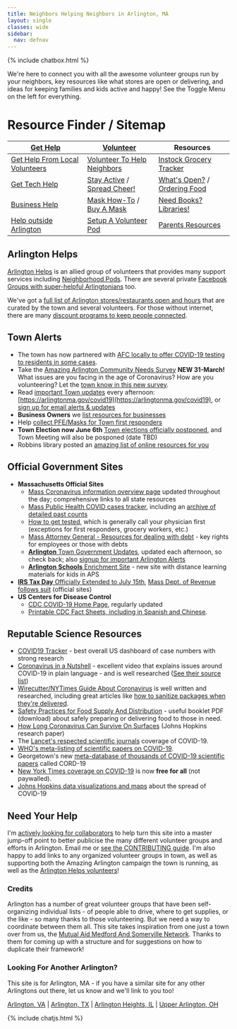 ```yaml
---
title: Neighbors Helping Neighbors in Arlington, MA
layout: single
classes: wide
sidebar:
  nav: defnav
---
```


{% include chatbox.html %}

We're here to connect you with all the awesome volunteer groups run by your neighbors, key resources like what stores are open or delivering, and ideas for keeping families and kids active and happy!  See the Toggle Menu on the left for everything.

# Resource Finder /  Sitemap

| [**Get Help**](/gethelp/) <i class="fa fa-bullhorn"></i> | [**Volunteer**](/volunteer/) <i class="fa fa-users"></i> | **Resources** <i class="fa fa-book-reader"></i> |
| --- | --- | --- | 
| [Get Help From Local Volunteers](/gethelp/) | [Volunteer To Help Neighbors](/volunteer) | [Instock Grocery Tracker](/instock/) |
| [Get Tech Help](/techhelp/) | [Stay Active](/active/) / [Spread Cheer!](/cheer/) | [What's Open?](/open/) / [Ordering Food](/food/) | 
| [Business Help](/business/) | [Mask How-To](/masks/) / [Buy A Mask](/buymasks/) | [Need Books?](/books/) [Libraries!](/libraries/) | 
| [Help outside Arlington](/local/) | [Setup A Volunteer Pod](/pods) | [Parents Resources](/parents/) | 

## Arlington Helps

[Arlington Helps](https://www.arlingtonhelps.org) is an allied group of volunteers that provides many support services including [Neighborhood Pods](/pods/). There are several private [Facebook Groups with super-helpful Arlingtonians](https://menotomymatters.com/howto/covid-emergency/#resource-lists---where-to-get-help) too.

We've got a [full list of Arlington stores/restaurants open and hours](/open/) that are curated by the town and several volunteers.  For those without internet, there are many [discount programs to keep people connected](/telecom/).

## Town Alerts <span style="color: #ffcc00"><i class="fa fa-exclamation-triangle"></i></span>

- The town has now partnered with [AFC locally to offer COVID-19 testing to residents in some cases](https://www.yourarlington.com/arlington-archives/town-school/town-news/health/17114-testing-051420).
- Take the [Amazing Arlington Community Needs Survey](https://docs.google.com/forms/d/e/1FAIpQLSc7WCfA2xb3jQdgOVQDwLX99-6kQ1Mfolu1W3XJ9-iK5siovg/viewform) **NEW 31-March!** What issues are you facing in the age of Coronavirus? How are you volunteering? Let the [town know in this new survey](https://docs.google.com/forms/d/e/1FAIpQLSc7WCfA2xb3jQdgOVQDwLX99-6kQ1Mfolu1W3XJ9-iK5siovg/viewform).
- Read [important Town updates](https://twitter.com/arlingtonmagov) every afternoon: [https://arlingtonma.gov/covid19](https://arlingtonma.gov/covid19), or [sign up for email alerts & updates](https://www.arlingtonma.gov/communications-center)
- **Business Owners** we [list resources for businesses](/business/)
- Help [collect PFE/Masks for Town first responders](https://www.arlingtonma.gov/departments/health-human-services/health-department/coronavirus-faqs-and-prevention-tips/help-locally)
- **Town Election now June 6th** [Town elections officially postponed](https://www.arlingtonma.gov/Home/Components/News/News/10088/16?backlist=%2f), and Town Meeting will also be posponed (date TBD)
- Robbins library posted an [amazing list of online resources for you](https://robbinslibrary.wordpress.com/2020/03/18/robbins-instructional-guides-are-now-online/)

## Official Government Sites <i class="fa fa-flag-usa"></i>

- **Massachusetts Official Sites**
  - [Mass Coronavirus information overview page](https://www.mass.gov/2019coronavirus) updated throughout the day; comprehensive links to all state resources
  - [Mass Public Health COVID cases tracker](https://www.mass.gov/info-details/covid-19-response-reporting), including an [archive of detailed past counts](https://www.mass.gov/info-details/archive-of-covid-19-cases-in-massachusetts)
  - [How to get tested](https://www.mass.gov/info-details/covid-19-testing), which is generally call your physician first (exceptions for first responders, grocery workers, etc.)
  - [Mass Attorney General - Resources for dealing with debt](https://www.mass.gov/guides/resources-during-covid-19) - key rights for employees or those with debts
  - [**Arlington** Town Government Updates](https://arlingtonma.gov/covid19), updated each afternoon, so check back; also [signup for important Arlington Alerts](https://www.arlingtonma.gov/communications-center)
  - [**Arlington** **Schools** Enrichment Site](https://arlingtonenrich.wixsite.com/mysite) - new site with distance learning materials for kids in APS
- [**IRS Tax Day** Officially Extended to July 15th](https://www.irs.gov/coronavirus), [Mass Dept. of Revenue follows suit](https://www.mass.gov/info-details/important-covid-19-coronavirus-response-update-from-dor) (official sites)
- **US Centers for Disease Control**
  - [CDC COVID-19 Home Page](https://www.cdc.gov/coronavirus/2019-ncov/index.html), regularly updated
  - [Printable CDC Fact Sheets, including in Spanish and Chinese](https://www.cdc.gov/coronavirus/2019-ncov/communication/factsheets.html).

## Reputable Science Resources <i class="fa fa-microscope"></i>

- [COVID19 Tracker](https://covidtracking.com/) - best overall US dashboard of case numbers with strong research
- [Coronavirus in a Nutshell](https://www.youtube.com/watch?v=BtN-goy9VOY) - excellent video that explains issues around COVID-19 in plain language - and is well researched ([See their source list](https://sites.google.com/view/sourcescorona))
- [Wirecutter/NYTimes Guide About Coronavirus]( https://thewirecutter.com/blog/all-coronavirus-coverage/) is well written and researched, including great articles like [how to sanitize packages when they're delivered](https://thewirecutter.com/blog/coronavirus-packages/).
- [Safety Practices for Food Supply And Distribution](/assets/docs/COVID_SupplyDistro_MASafetyPracticesZine_PRINT.pdf) - useful booklet PDF (download) about safely preparing or delivering food to those in need.
- [How Long Coronavirus Can Survive On Surfaces](https://hub.jhu.edu/2020/03/20/sars-cov-2-survive-on-surfaces/) (Johns Hopkins research paper)
- The [Lancet's respected scientific journals](https://www.thelancet.com/coronavirus) coverage of COVID-19.
- [WHO's meta-listing of scientific papers on COVID-19](https://www.who.int/emergencies/diseases/novel-coronavirus-2019/global-research-on-novel-coronavirus-2019-ncov).
- Georgetown's new [meta-database of thousands of COVID-19 scientific papers](https://cset.georgetown.edu/covid-19-open-research-dataset-cord-19/) called CORD-19
- [New York Times coverage on COVID-19](https://www.nytimes.com/news-event/coronavirus) is now **free for all** (not paywalled).
- [Johns Hopkins data visualizations and maps](https://systems.jhu.edu/research/public-health/ncov/) about the spread of COVID-19 

## Need Your Help <i class="fa fa-exclamation"></i>

I'm [actively looking for collaborators](/tech#volunteer-to-help) to help turn this site into a master jump-off point to better publicise the many different volunteer groups and efforts in Arlington.  Email me or [see the CONTRIBUTING guide](https://github.com/ShaneCurcuru/mutualaidarlington.org/blob/master/CONTRIBUTING.md).  I'm also happy to add links to any organized volunteer groups in town, as well as supporting both the Amazing Arlington campaign the town is running, as well as the [Arlington Helps volunteers](https://www.arlingtonhelps.org/)!

### Credits

Arlington has a number of great volunteer groups that have been self-organizing individual lists - of people able to drive, where to get supplies, or the like - so many thanks to those volunteering.  But we need a way to coordinate between them all.  This site takes inspiration from one just a town over from us, the [Mutual Aid Medford And Somerville Network](https://mutualaidmamas.com/).  Thanks to them for coming up with a structure and for suggestions on how to duplicate their framework!

### Looking For Another Arlington?

This site is for Arlington, MA - if you have a similar site for any other Arlingtons out there, let us know and we'll link to you too!

[Arlington, VA](https://health.arlingtonva.us/covid-19-coronavirus-updates/) | [Arlington, TX](https://www.arlingtontx.gov/coronavirus) | [Arlington Heights, IL](https://www.vah.com/our_community/WhatsNew/coronavirus) | [Upper Arlington, OH](https://upperarlingtonoh.gov/coronavirus-awareness-preparedness/)

{% include chatjs.html %}
